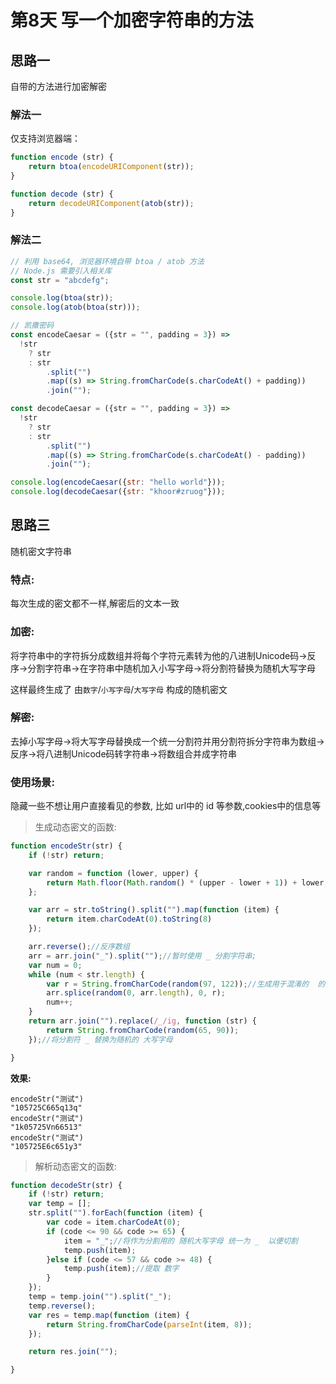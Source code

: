 # 第8天 写一个加密字符串的方法

## 思路一

自带的方法进行加密解密

### 解法一

仅支持浏览器端：

```js
function encode (str) {
	return btoa(encodeURIComponent(str));
}

function decode (str) {
	return decodeURIComponent(atob(str));
}
```

### 解法二

```js
// 利用 base64, 浏览器环境自带 btoa / atob 方法
// Node.js 需要引入相关库
const str = "abcdefg";

console.log(btoa(str));
console.log(atob(btoa(str)));

// 凯撒密码
const encodeCaesar = ({str = "", padding = 3}) =>
  !str
    ? str
    : str
        .split("")
        .map((s) => String.fromCharCode(s.charCodeAt() + padding))
        .join("");

const decodeCaesar = ({str = "", padding = 3}) =>
  !str
    ? str
    : str
        .split("")
        .map((s) => String.fromCharCode(s.charCodeAt() - padding))
        .join("");

console.log(encodeCaesar({str: "hello world"}));
console.log(decodeCaesar({str: "khoor#zruog"}));
```

## 思路三

随机密文字符串

### 特点:

每次生成的密文都不一样,解密后的文本一致

### 加密:

将字符串中的字符拆分成数组并将每个字符元素转为他的八进制Unicode码->反序->分割字符串->在字符串中随机加入小写字母->将分割符替换为随机大写字母

这样最终生成了 由`数字`/`小写字母`/`大写字母` 构成的随机密文

### 解密:

去掉小写字母->将大写字母替换成一个统一分割符并用分割符拆分字符串为数组->反序->将八进制Unicode码转字符串->将数组合并成字符串

### 使用场景:

隐藏一些不想让用户直接看见的参数, 比如 url中的 id 等参数,cookies中的信息等

> 生成动态密文的函数:

```js
function encodeStr(str) {
    if (!str) return;

    var random = function (lower, upper) {
        return Math.floor(Math.random() * (upper - lower + 1)) + lower;
    };

    var arr = str.toString().split("").map(function (item) {
        return item.charCodeAt(0).toString(8)
    });

    arr.reverse();//反序数组
    arr = arr.join("_").split("");//暂时使用 _ 分割字符串;
    var num = 0;
    while (num < str.length) {
        var r = String.fromCharCode(random(97, 122));//生成用于混淆的  的 小写字母
        arr.splice(random(0, arr.length), 0, r);
        num++;
    }
    return arr.join("").replace(/_/ig, function (str) {
        return String.fromCharCode(random(65, 90));
    });//将分割符 _ 替换为随机的 大写字母

}
```

**效果:**

```
encodeStr("测试")
"105725C665q13q"
encodeStr("测试")
"1k05725Vn66513"
encodeStr("测试")
"105725E6c651y3"
```

> 解析动态密文的函数:

```js
function decodeStr(str) {
    if (!str) return;
    var temp = [];
    str.split("").forEach(function (item) {
        var code = item.charCodeAt(0);
        if (code <= 90 && code >= 65) {
            item = "_";//将作为分割用的 随机大写字母 统一为 _  以便切割
            temp.push(item);
        }else if (code <= 57 && code >= 48) {
            temp.push(item);//提取 数字
        }
    });
    temp = temp.join("").split("_");
    temp.reverse();
    var res = temp.map(function (item) {
        return String.fromCharCode(parseInt(item, 8));
    });

    return res.join("");

}
```